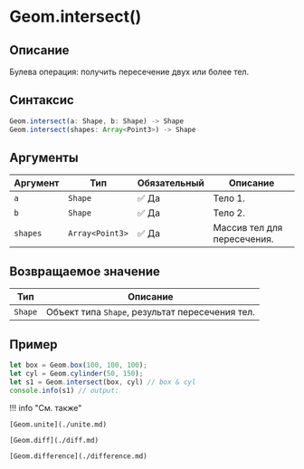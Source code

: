 # Geom.intersect()

## Описание
Булева операция: получить пересечение двух или более тел.

## Синтаксис
```javascript
Geom.intersect(a: Shape, b: Shape) -> Shape
Geom.intersect(shapes: Array<Point3>) -> Shape
```

## Аргументы

| Аргумент  | Тип           | Обязательный | Описание                  |
|-----------|---------------|--------------|---------------------------|
| `a`       | `Shape`         | :white_check_mark: Да          | Тело 1.                   |
| `b`       | `Shape`         | :white_check_mark: Да          | Тело 2.                   |
| `shapes`  | `Array<Point3>` | :white_check_mark: Да          | Массив тел для пересечения. |

## Возвращаемое значение

| Тип   | Описание                          |
|-------|-----------------------------------|
| `Shape` | Объект типа `Shape`, результат пересечения тел. |

## Пример
```javascript linenums="1"
let box = Geom.box(100, 100, 100);
let cyl = Geom.cylinder(50, 150);
let s1 = Geom.intersect(box, cyl) // box & cyl
console.info(s1) // output:
```

!!! info "См. также"

    [Geom.unite](./unite.md)

    [Geom.diff](./diff.md)

    [Geom.difference](./difference.md)
